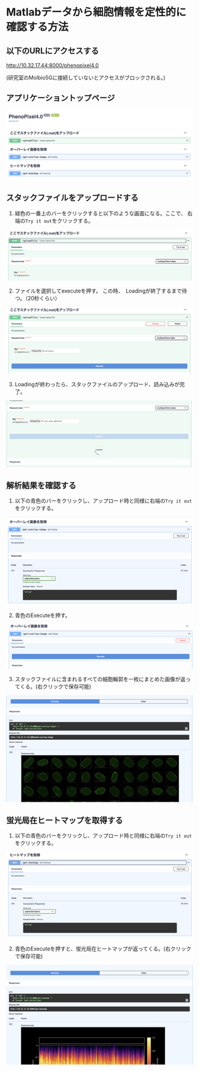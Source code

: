 # Matlabデータから細胞情報を定性的に確認する方法

## 以下のURLにアクセスする
<a>http://10.32.17.44:8000/phenopixel4.0</a>

(研究室のMolbio5Gに接続していないとアクセスがブロックされる。)

## アプリケーショントップページ

<div align="center">

![Start-up window](apidocs/1.png)

</div>

## スタックファイルをアップロードする
1. 緑色の一番上のバーをクリックすると以下のような画面になる。ここで、 右端の`Try it out`をクリックする。
<div align="center">

![Start-up window](apidocs/2.png)

</div>

2. ファイルを選択してexecuteを押す。
   この時、　Loadingが終了するまで待つ。（20秒くらい）
   <div align="center">

![Start-up window](apidocs/3.png)

</div>

3. Loadingが終わったら、スタックファイルのアップロード、読み込みが完了。
<div align="center">

![Start-up window](apidocs/4.png)

</div>


## 解析結果を確認する
1. 以下の青色のバーをクリックし、アップロード時と同様に右端の`Try it out`をクリックする。
<div align="center">

![Start-up window](apidocs/5.png)

</div>

2. 青色のExecuteを押す。

<div align="center">

![Start-up window](apidocs/6.png)

</div>

3. スタックファイルに含まれるすべての細胞輪郭を一枚にまとめた画像が返ってくる。(右クリックで保存可能)

<div align="center">

![Start-up window](apidocs/7.png)

</div>



## 蛍光局在ヒートマップを取得する
1. 以下の青色のバーをクリックし、アップロード時と同様に右端の`Try it out`をクリックする。
<div align="center">

![Start-up window](apidocs/8.png)

</div>

2. 青色のExecuteを押すと、蛍光局在ヒートマップが返ってくる。(右クリックで保存可能)

<div align="center">

![Start-up window](apidocs/9.png)

</div>




   

   







